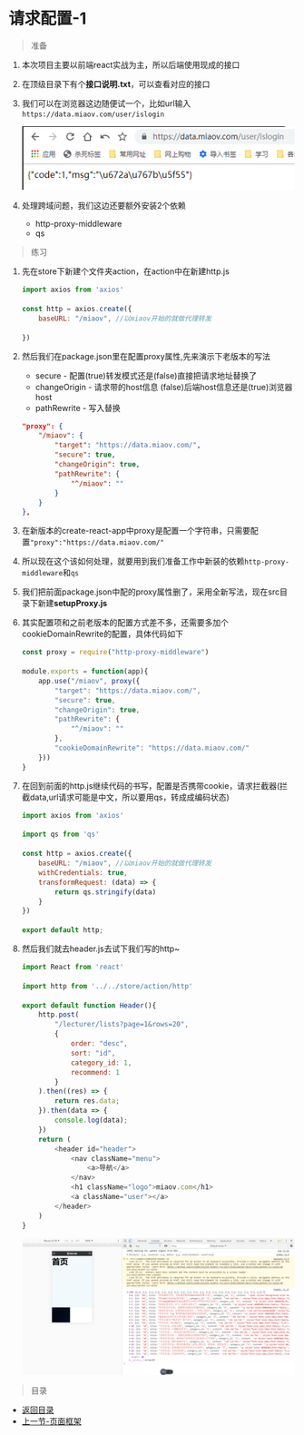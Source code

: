 # 请求配置-1

> 准备
1. 本次项目主要以前端react实战为主，所以后端使用现成的接口
2. 在顶级目录下有个**接口说明.txt**，可以查看对应的接口
3. 我们可以在浏览器这边随便试一个，比如url输入`https://data.miaov.com/user/islogin`

    ![](./images/试试接口.jpg)

4. 处理跨域问题，我们这边还要额外安装2个依赖
    * http-proxy-middleware
    * qs    

> 练习
1. 先在store下新建个文件夹action，在action中在新建http.js
    ```js
    import axios from 'axios'

    const http = axios.create({
        baseURL: "/miaov", //以miaov开始的就做代理转发
        
    })    
    ```
2. 然后我们在package.json里在配置proxy属性,先来演示下老版本的写法
    * secure - 配置(true)转发模式还是(false)直接把请求地址替换了
    * changeOrigin - 请求带的host信息 (false)后端host信息还是(true)浏览器host
    * pathRewrite - 写入替换
    ```json
    "proxy": {
        "/miaov": {
            "target": "https://data.miaov.com/",
            "secure": true, 
            "changeOrigin": true,
            "pathRewrite": {
                "^/miaov": ""
            }
        }
    },    
    ```
3. 在新版本的create-react-app中proxy是配置一个字符串，只需要配置`"proxy":"https://data.miaov.com/"`      
4. 所以现在这个该如何处理，就要用到我们准备工作中新装的依赖`http-proxy-middleware`和`qs`
5. 我们把前面package.json中配的proxy属性删了，采用全新写法，现在src目录下新建**setupProxy.js**
6. 其实配置项和之前老版本的配置方式差不多，还需要多加个cookieDomainRewrite的配置，具体代码如下
    ```js
    const proxy = require("http-proxy-middleware")

    module.exports = function(app){
        app.use("/miaov", proxy({
            "target": "https://data.miaov.com/",
            "secure": true, 
            "changeOrigin": true,
            "pathRewrite": {
                "^/miaov": ""
            },
            "cookieDomainRewrite": "https://data.miaov.com/" 
        }))
    }  
    ```
7. 在回到前面的http.js继续代码的书写，配置是否携带cookie，请求拦截器(拦截data,url请求可能是中文，所以要用qs，转成成编码状态)
    ```js
    import axios from 'axios'

    import qs from 'qs' 

    const http = axios.create({
        baseURL: "/miaov", //以miaov开始的就做代理转发
        withCredentials: true,
        transformRequest: (data) => {
            return qs.stringify(data)
        }
    })

    export default http;    
    ```

8. 然后我们就去header.js去试下我们写的http~ 
    ```js
    import React from 'react'

    import http from '../../store/action/http'

    export default function Header(){
        http.post(
            "/lecturer/lists?page=1&rows=20",
            {
                order: "desc",
                sort: "id",
                category_id: 1,
                recommend: 1
            }
        ).then((res) => {
            return res.data;
        }).then(data => {
            console.log(data);
        })
        return (
            <header id="header">
                <nav className="menu">
                    <a>导航</a>
                </nav>
                <h1 className="logo">miaov.com</h1>
                <a className="user"></a>
            </header>
        )
    }    
    ```

    ![](./images/请求的结果.jpg)    

> 目录

* [返回目录](../../README.md)
* [上一节-页面框架](../day-20/页面框架.md)